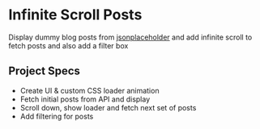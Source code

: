 # Infinite Scroll Posts

Display dummy blog posts from [jsonplaceholder](https://jsonplaceholder.typicode.com) and add infinite scroll to fetch posts and also add a filter box

## Project Specs

- Create UI & custom CSS loader animation
- Fetch initial posts from API and display
- Scroll down, show loader and fetch next set of posts
- Add filtering for posts